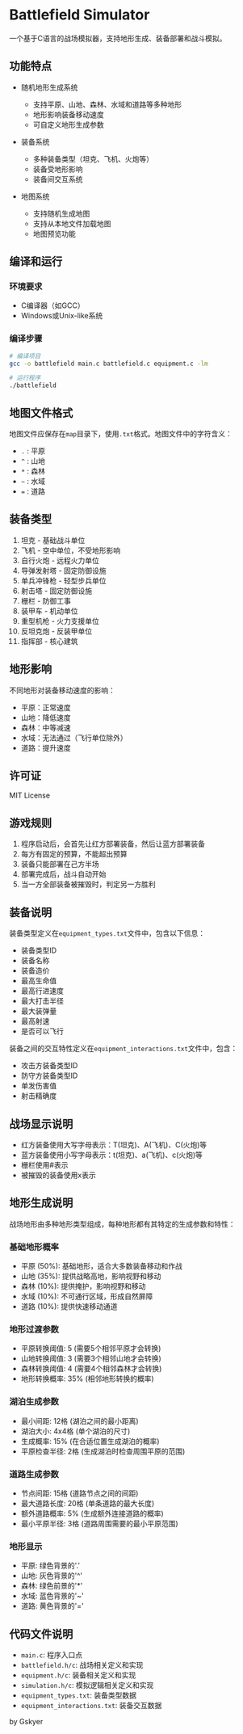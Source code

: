 # Battlefield Simulator

一个基于C语言的战场模拟器，支持地形生成、装备部署和战斗模拟。

## 功能特点

- 随机地形生成系统
  - 支持平原、山地、森林、水域和道路等多种地形
  - 地形影响装备移动速度
  - 可自定义地形生成参数

- 装备系统
  - 多种装备类型（坦克、飞机、火炮等）
  - 装备受地形影响
  - 装备间交互系统

- 地图系统
  - 支持随机生成地图
  - 支持从本地文件加载地图
  - 地图预览功能

## 编译和运行

### 环境要求
- C编译器（如GCC）
- Windows或Unix-like系统

### 编译步骤
```bash
# 编译项目
gcc -o battlefield main.c battlefield.c equipment.c -lm

# 运行程序
./battlefield
```

## 地图文件格式

地图文件应保存在`map`目录下，使用`.txt`格式。地图文件中的字符含义：
- `.` : 平原
- `^` : 山地
- `*` : 森林
- `~` : 水域
- `=` : 道路

## 装备类型

1. 坦克 - 基础战斗单位
2. 飞机 - 空中单位，不受地形影响
3. 自行火炮 - 远程火力单位
4. 导弹发射塔 - 固定防御设施
5. 单兵冲锋枪 - 轻型步兵单位
6. 射击塔 - 固定防御设施
7. 栅栏 - 防御工事
8. 装甲车 - 机动单位
9. 重型机枪 - 火力支援单位
10. 反坦克炮 - 反装甲单位
11. 指挥部 - 核心建筑

## 地形影响

不同地形对装备移动速度的影响：
- 平原：正常速度
- 山地：降低速度
- 森林：中等减速
- 水域：无法通过（飞行单位除外）
- 道路：提升速度

## 许可证

MIT License

## 游戏规则

1. 程序启动后，会首先让红方部署装备，然后让蓝方部署装备
2. 每方有固定的预算，不能超出预算
3. 装备只能部署在己方半场
4. 部署完成后，战斗自动开始
5. 当一方全部装备被摧毁时，判定另一方胜利

## 装备说明

装备类型定义在`equipment_types.txt`文件中，包含以下信息：
- 装备类型ID
- 装备名称
- 装备造价
- 最高生命值
- 最高行进速度
- 最大打击半径
- 最大装弹量
- 最高射速
- 是否可以飞行

装备之间的交互特性定义在`equipment_interactions.txt`文件中，包含：
- 攻击方装备类型ID
- 防守方装备类型ID
- 单发伤害值
- 射击精确度

## 战场显示说明

- 红方装备使用大写字母表示：T(坦克)、A(飞机)、C(火炮)等
- 蓝方装备使用小写字母表示：t(坦克)、a(飞机)、c(火炮)等
- 栅栏使用#表示
- 被摧毁的装备使用x表示

## 地形生成说明

战场地形由多种地形类型组成，每种地形都有其特定的生成参数和特性：

### 基础地形概率
- 平原 (50%): 基础地形，适合大多数装备移动和作战
- 山地 (35%): 提供战略高地，影响视野和移动
- 森林 (10%): 提供掩护，影响视野和移动
- 水域 (10%): 不可通行区域，形成自然屏障
- 道路 (10%): 提供快速移动通道

### 地形过渡参数
- 平原转换阈值: 5 (需要5个相邻平原才会转换)
- 山地转换阈值: 3 (需要3个相邻山地才会转换)
- 森林转换阈值: 4 (需要4个相邻森林才会转换)
- 地形转换概率: 35% (相邻地形转换的概率)

### 湖泊生成参数
- 最小间距: 12格 (湖泊之间的最小距离)
- 湖泊大小: 4x4格 (单个湖泊的尺寸)
- 生成概率: 15% (在合适位置生成湖泊的概率)
- 平原检查半径: 2格 (生成湖泊时检查周围平原的范围)

### 道路生成参数
- 节点间距: 15格 (道路节点之间的间距)
- 最大道路长度: 20格 (单条道路的最大长度)
- 额外道路概率: 5% (生成额外连接道路的概率)
- 最小平原半径: 3格 (道路周围需要的最小平原范围)

### 地形显示
- 平原: 绿色背景的'.'
- 山地: 灰色背景的'^'
- 森林: 绿色前景的'*'
- 水域: 蓝色背景的'~'
- 道路: 黄色背景的'='

## 代码文件说明

- `main.c`: 程序入口点
- `battlefield.h/c`: 战场相关定义和实现
- `equipment.h/c`: 装备相关定义和实现
- `simulation.h/c`: 模拟逻辑相关定义和实现
- `equipment_types.txt`: 装备类型数据
- `equipment_interactions.txt`: 装备交互数据 


 by Gskyer